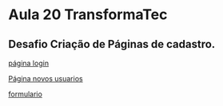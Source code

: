 # Aula 20 TransformaTec 
## Desafio Criação de Páginas de cadastro.

[página login](formulario.html)

[Página novos usuarios](novo-usuario.html)

[formulario](formulario.html)
